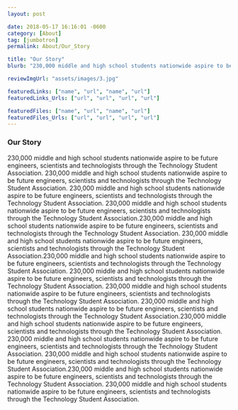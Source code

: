 ```yaml
---
layout: post

date: 2018-05-17 16:16:01 -0600
category: [About]
tag: [jumbotron]
permalink: About/Our_Story

title: "Our Story"
blurb: "230,000 middle and high school students nationwide aspire to be future engineers, scientists and technologists through the Technology Student Association."

reviewImgUrl: "assets/images/3.jpg"

featuredLinks: ["name", "url", "name", "url"]
featuredLinks_Urls: ["url", "url", "url", "url"]

featuredFiles: ["name", "url", "name", "url"]
featuredFiles_Urls: ["url", "url", "url", "url"]
---
```


### Our Story
230,000 middle and high school students nationwide aspire to be future engineers, scientists and technologists through the Technology Student Association.    230,000 middle and high school students nationwide aspire to be future engineers, scientists and technologists through the Technology Student Association.     230,000 middle and high school students nationwide aspire to be future engineers, scientists and technologists through the Technology Student Association.     230,000 middle and high school students nationwide aspire to be future engineers, scientists and technologists through the Technology Student Association.230,000 middle and high school students nationwide aspire to be future engineers, scientists and technologists through the Technology Student Association. 230,000 middle and high school students nationwide aspire to be future engineers, scientists and technologists through the Technology Student Association.230,000 middle and high school students nationwide aspire to be future engineers, scientists and technologists through the Technology Student Association. 230,000 middle and high school students nationwide aspire to be future engineers, scientists and technologists through the Technology Student Association. 230,000 middle and high school students nationwide aspire to be future engineers, scientists and technologists through the Technology Student Association. 230,000 middle and high school students nationwide aspire to be future engineers, scientists and technologists through the Technology Student Association.230,000 middle and high school students nationwide aspire to be future engineers, scientists and technologists through the Technology Student Association.   230,000 middle and high school students nationwide aspire to be future engineers, scientists and technologists through the Technology Student Association. 230,000 middle and high school students nationwide aspire to be future engineers, scientists and technologists through the Technology Student Association.230,000 middle and high school students nationwide aspire to be future engineers, scientists and technologists through the Technology Student Association. 230,000 middle and high school students nationwide aspire to be future engineers, scientists and technologists through the Technology Student Association.
